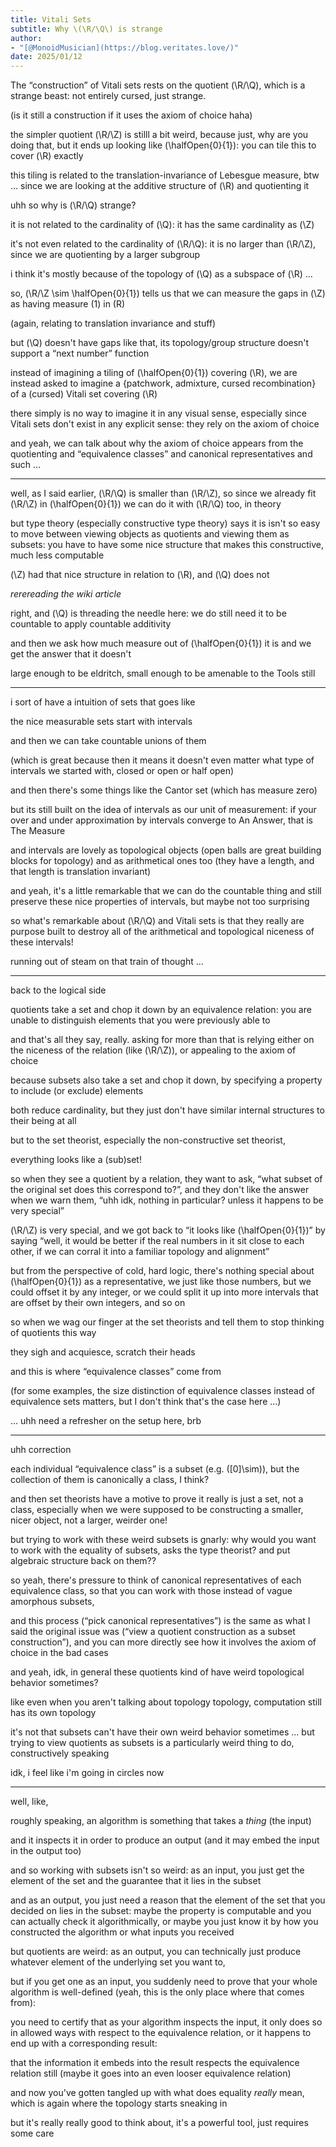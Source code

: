 ```yaml
---
title: Vitali Sets
subtitle: Why \(\R/\Q\) is strange
author:
- "[@MonoidMusician](https://blog.veritates.love/)"
date: 2025/01/12
---
```


The “construction” of Vitali sets rests on the quotient \(\R/\Q\), which is a strange beast: not entirely cursed, just strange.

(is it still a construction if it uses the axiom of choice haha)

the simpler quotient \(\R/\Z\) is stilll a bit weird, because just, why are you doing that, but it ends up looking like \(\halfOpen{0}{1}\): you can tile this to cover \(\R\) exactly

this tiling is related to the translation-invariance of Lebesgue measure, btw … since we are looking at the additive structure of \(\R\) and quotienting it

uhh so why is \(\R/\Q\) strange?

it is not related to the cardinality of \(\Q\): it has the same cardinality as \(\Z\)

it's not even related to the cardinality of \(\R/\Q\): it is no larger than \(\R/\Z\), since we are quotienting by a larger subgroup

i think it's mostly because of the topology of \(\Q\) as a subspace of \(\R\) …

so, \(\R/\Z \sim \halfOpen{0}{1}\) tells us that we can measure the gaps in \(\Z\) as having measure \(1\) in \(R\)

(again, relating to translation invariance and stuff)

but \(\Q\) doesn't have gaps like that, its topology/group structure doesn't support a “next number” function

instead of imagining a tiling of \(\halfOpen{0}{1}\) covering \(\R\), we are instead asked to imagine a {patchwork, admixture, cursed recombination} of a (cursed) Vitali set covering \(\R\)

there simply is no way to imagine it in any visual sense, especially since Vitali sets don't exist in any explicit sense: they rely on the axiom of choice

and yeah, we can talk about why the axiom of choice appears from the quotienting and “equivalence classes” and canonical representatives and such …

------

well, as I said earlier, \(\R/\Q\) is smaller than \(\R/\Z\), so since we already fit \(\R/\Z\) in \(\halfOpen{0}{1}\) we can do it with \(\R/\Q\) too, in theory

but type theory (especially constructive type theory) says it is isn't so easy to move between viewing objects as quotients and viewing them as subsets: you have to have some nice structure that makes this constructive, much less computable

\(\Z\) had that nice structure in relation to \(\R\), and \(\Q\) does not

_rerereading the wiki article_

right, and \(\Q\) is threading the needle here: we do still need it to be countable to apply countable additivity

and then we ask how much measure out of \(\halfOpen{0}{1}\) it is and we get the answer that it doesn't

large enough to be eldritch, small enough to be amenable to the Tools still

------

i sort of have a intuition of sets that goes like

the nice measurable sets start with intervals

and then we can take countable unions of them

(which is great because then it means it doesn't even matter what type of intervals we started with, closed or open or half open)

and then there's some things like the Cantor set (which has measure zero)

but its still built on the idea of intervals as our unit of measurement: if your over and under approximation by intervals converge to An Answer, that is The Measure

and intervals are lovely as topological objects (open balls are great building blocks for topology) and as arithmetical ones too (they have a length, and that length is translation invariant)

and yeah, it's a little remarkable that we can do the countable thing and still preserve these nice properties of intervals, but maybe not too surprising

so what's remarkable about \(\R/\Q\) and Vitali sets is that they really are purpose built to destroy all of the arithmetical and topological niceness of these intervals!

running out of steam on that train of thought …

------

back to the logical side

quotients take a set and chop it down by an equivalence relation: you are unable to distinguish elements that you were previously able to

and that's all they say, really. asking for more than that is relying either on the niceness of the relation (like \(\R/\Z\)), or appealing to the axiom of choice

because subsets also take a set and chop it down, by specifying a property to include (or exclude) elements

both reduce cardinality, but they just don't have similar internal structures to their being at all

but to the set theorist, especially the non-constructive set theorist,

everything looks like a (sub)set!

so when they see a quotient by a relation, they want to ask, “what subset of the original set does this correspond to?”, and they don't like the answer when we warn them, “uhh idk, nothing in particular? unless it happens to be very special”

\(\R/\Z\) is very special, and we got back to “it looks like \(\halfOpen{0}{1}\)” by saying “well, it would be better if the real numbers in it sit close to each other, if we can corral it into a familiar topology and alignment”

but from the perspective of cold, hard logic, there's nothing special about \(\halfOpen{0}{1}\) as a representative, we just like those numbers, but we could offset it by any integer, or we could split it up into more intervals that are offset by their own integers, and so on

so when we wag our finger at the set theorists and tell them to stop thinking of quotients this way

they sigh and acquiesce, scratch their heads

and this is where “equivalence classes” come from

(for some examples, the size distinction of equivalence classes instead of equivalence sets matters, but I don't think that's the case here …)

… uhh need a refresher on the setup here, brb

------

uhh correction

each individual “equivalence class” is a subset (e.g. \([0]\sim\)), but the collection of them is canonically a class, I think?

and then set theorists have a motive to prove it really is just a set, not a class, especially when we were supposed to be constructing a smaller, nicer object, not a larger, weirder one!

but trying to work with these weird subsets is gnarly: why would you want to work with the equality of subsets, asks the type theorist? and put algebraic structure back on them??

so yeah, there's pressure to think of canonical representatives of each equivalence class, so that you can work with those instead of vague amorphous subsets,

and this process (“pick canonical representatives”) is the same as what I said the original issue was (“view a quotient construction as a subset construction”), and you can more directly see how it involves the axiom of choice in the bad cases

and yeah, idk, in general these quotients kind of have weird topological behavior sometimes?

like even when you aren't talking about topology topology, computation still has its own topology

it's not that subsets can't have their own weird behavior sometimes … but trying to view quotients as subsets is a particularly weird thing to do, constructively speaking

idk, i feel like i'm going in circles now

------

well, like,

roughly speaking, an algorithm is something that takes a *thing* (the input)

and it inspects it in order to produce an output (and it may embed the input in the output too)

and so working with subsets isn't so weird: as an input, you just get the element of the set and the guarantee that it lies in the subset

and as an output, you just need a reason that the element of the set that you decided on lies in the subset: maybe the property is computable and you can actually check it algorithmically, or maybe you just know it by how you constructed the algorithm or what inputs you received

but quotients are weird: as an output, you can technically just produce whatever element of the underlying set you want to,

but if you get one as an input, you suddenly need to prove that your whole algorithm is well-defined (yeah, this is the only place where that comes from):

you need to certify that as your algorithm inspects the input, it only does so in allowed ways with respect to the equivalence relation, or it happens to end up with a corresponding result:

that the information it embeds into the result respects the equivalence relation still (maybe it goes into an even looser equivalence relation)

and now you've gotten tangled up with what does equality *really* mean, which is again where the topology starts sneaking in

but it's really really good to think about, it's a powerful tool, just requires some care
